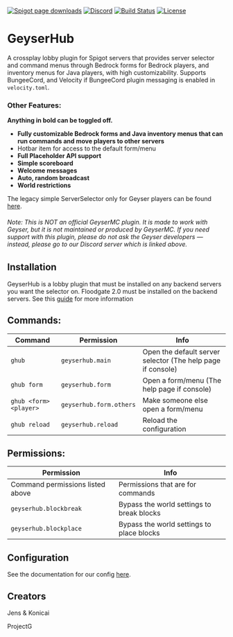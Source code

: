 [![Spigot page downloads](https://img.shields.io/spiget/downloads/95455?color=yellow&label=Spigot%20page%20downloads)](https://www.spigotmc.org/resources/geyserhub.95455/)
[![Discord](https://img.shields.io/discord/806179549498966058?color=7289da&label=discord&logo=discord&logoColor=white)](https://discord.gg/M2SvqCu4e9)
[![Build Status](https://ci.projectg.dev/job/GeyserHub/job/master/badge/icon)](https://ci.projectg.dev/job/GeyserHub/job/master/)
[![License](https://img.shields.io/badge/License-GPL-orange)](https://github.com/ProjectG-Plugins/GeyserUpdater/blob/master/LICENSE)


# GeyserHub

A crossplay lobby plugin for Spigot servers that provides server selector and command menus through Bedrock forms for Bedrock players, and inventory menus for Java players, with high customizability. Supports BungeeCord, and Velocity if BungeeCord plugin messaging is enabled in `velocity.toml`.

### Other Features:
**Anything in bold can be toggled off.**
- **Fully customizable Bedrock forms and Java inventory menus that can run commands and move players to other servers**
- Hotbar item for access to the default form/menu
- **Full Placeholder API support**
- **Simple scoreboard**
- **Welcome messages**
- **Auto, random broadcast**
- **World restrictions**

 The legacy simple ServerSelector only for Geyser players can be found [here](https://ci.projectg.dev/job/GeyserHub/job/legacy-selector/).
###### Note: This is NOT an official GeyserMC plugin. It is made to work with Geyser, but it is not maintained or produced by GeyserMC. If you need support with this plugin, please do not ask the Geyser developers — instead, please go to our Discord server which is linked above.

## Installation

GeyserHub is a lobby plugin that must be installed on any backend servers you want the selector on.
Floodgate 2.0 must be installed on the backend servers.
See this [guide](https://github.com/GeyserMC/Geyser/wiki/Floodgate#running-floodgate-on-spigot-servers-behind-bungeecord-or-velocity) for more information

## Commands:

| Command | Permission | Info |
| ------- | -----------| ---- |
| `ghub` | `geyserhub.main` | Open the default server selector (The help page if console)| 
| `ghub form` | `geyserhub.form` | Open a form/menu (The help page if console)|
| `ghub <form> <player>` | `geyserhub.form.others` | Make someone else open a form/menu |
| `ghub reload` | `geyserhub.reload` | Reload the configuration |

## Permissions:

| Permission | Info |
| -----------| ---- |
| Command permissions listed above | Permissions that are for commands| 
| `geyserhub.blockbreak` | Bypass the world settings to break blocks| 
| `geyserhub.blockplace` | Bypass the world settings to place blocks|

## Configuration

See the documentation for our config [here](https://github.com/ProjectG-Plugins/GeyserHub/wiki/Configuration-Docs).

## Creators
Jens & Konicai

ProjectG


